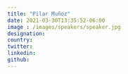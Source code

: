 ```yaml
---
title: "Pilar Muñoz"
date: 2021-03-30T13:35:52-06:00
image : /images/speakers/speaker.jpg
designation: 
country: 
twitter: 
linkedin: 
github: 
---
```


